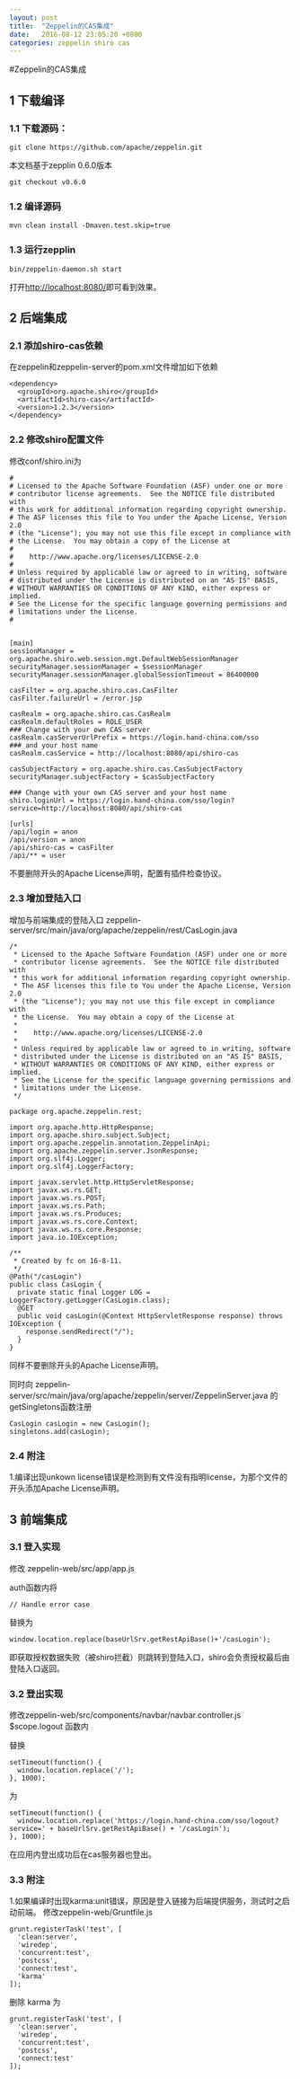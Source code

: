 ```yaml
---
layout: post
title:  "Zeppelin的CAS集成"
date:   2016-08-12 23:05:20 +0800
categories: zeppelin shiro cas
---
```

#Zeppelin的CAS集成

## 1 下载编译

### 1.1 下载源码：

`git clone https://github.com/apache/zeppelin.git`

本文档基于zepplin 0.6.0版本

`git checkout v0.6.0`

### 1.2 编译源码

`mvn clean install -Dmaven.test.skip=true`

### 1.3 运行zepplin

`bin/zeppelin-daemon.sh start`

打开[http://localhost:8080/](http://localhost:8080/)即可看到效果。



## 2 后端集成

### 2.1 添加shiro-cas依赖

在zeppelin和zeppelin-server的pom.xml文件增加如下依赖

```
<dependency>
  <groupId>org.apache.shiro</groupId>
  <artifactId>shiro-cas</artifactId>
  <version>1.2.3</version>
</dependency>
```

### 2.2 修改shiro配置文件

修改conf/shiro.ini为

```
#
# Licensed to the Apache Software Foundation (ASF) under one or more
# contributor license agreements.  See the NOTICE file distributed with
# this work for additional information regarding copyright ownership.
# The ASF licenses this file to You under the Apache License, Version 2.0
# (the "License"); you may not use this file except in compliance with
# the License.  You may obtain a copy of the License at
#
#    http://www.apache.org/licenses/LICENSE-2.0
#
# Unless required by applicable law or agreed to in writing, software
# distributed under the License is distributed on an "AS IS" BASIS,
# WITHOUT WARRANTIES OR CONDITIONS OF ANY KIND, either express or implied.
# See the License for the specific language governing permissions and
# limitations under the License.
#


[main]
sessionManager = org.apache.shiro.web.session.mgt.DefaultWebSessionManager
securityManager.sessionManager = $sessionManager
securityManager.sessionManager.globalSessionTimeout = 86400000

casFilter = org.apache.shiro.cas.CasFilter
casFilter.failureUrl = /error.jsp

casRealm = org.apache.shiro.cas.CasRealm
casRealm.defaultRoles = ROLE_USER
### Change with your own CAS server
casRealm.casServerUrlPrefix = https://login.hand-china.com/sso
### and your host name
casRealm.casService = http://localhost:8080/api/shiro-cas

casSubjectFactory = org.apache.shiro.cas.CasSubjectFactory
securityManager.subjectFactory = $casSubjectFactory

### Change with your own CAS server and your host name
shiro.loginUrl = https://login.hand-china.com/sso/login?service=http://localhost:8080/api/shiro-cas

[urls]
/api/login = anon
/api/version = anon
/api/shiro-cas = casFilter
/api/** = user
```

不要删除开头的Apache License声明，配置有插件检查协议。


### 2.3 增加登陆入口

增加与前端集成的登陆入口
zeppelin-server/src/main/java/org/apache/zeppelin/rest/CasLogin.java

```
/*
 * Licensed to the Apache Software Foundation (ASF) under one or more
 * contributor license agreements.  See the NOTICE file distributed with
 * this work for additional information regarding copyright ownership.
 * The ASF licenses this file to You under the Apache License, Version 2.0
 * (the "License"); you may not use this file except in compliance with
 * the License.  You may obtain a copy of the License at
 *
 *    http://www.apache.org/licenses/LICENSE-2.0
 *
 * Unless required by applicable law or agreed to in writing, software
 * distributed under the License is distributed on an "AS IS" BASIS,
 * WITHOUT WARRANTIES OR CONDITIONS OF ANY KIND, either express or implied.
 * See the License for the specific language governing permissions and
 * limitations under the License.
 */

package org.apache.zeppelin.rest;

import org.apache.http.HttpResponse;
import org.apache.shiro.subject.Subject;
import org.apache.zeppelin.annotation.ZeppelinApi;
import org.apache.zeppelin.server.JsonResponse;
import org.slf4j.Logger;
import org.slf4j.LoggerFactory;

import javax.servlet.http.HttpServletResponse;
import javax.ws.rs.GET;
import javax.ws.rs.POST;
import javax.ws.rs.Path;
import javax.ws.rs.Produces;
import javax.ws.rs.core.Context;
import javax.ws.rs.core.Response;
import java.io.IOException;

/**
 * Created by fc on 16-8-11.
 */
@Path("/casLogin")
public class CasLogin {
  private static final Logger LOG = LoggerFactory.getLogger(CasLogin.class);
  @GET
  public void casLogin(@Context HttpServletResponse response) throws IOException {
    response.sendRedirect("/");
  }
}
```

同样不要删除开头的Apache License声明。

同时向
zeppelin-server/src/main/java/org/apache/zeppelin/server/ZeppelinServer.java
的getSingletons函数注册

```
CasLogin casLogin = new CasLogin();
singletons.add(casLogin);
```

### 2.4 附注

1.编译出现unkown license错误是检测到有文件没有指明license，为那个文件的开头添加Apache License声明。



## 3 前端集成

### 3.1 登入实现

修改 zeppelin-web\/src\/app\/app.js

auth函数内将

`// Handle error case`

替换为

`window.location.replace(baseUrlSrv.getRestApiBase()+'/casLogin');`

即获取授权数据失败（被shiro拦截）则跳转到登陆入口，shiro会负责授权最后由登陆入口返回。

### 3.2 登出实现

修改zeppelin-web\/src\/components\/navbar\/navbar.controller.js
$scope.logout 函数内

替换

```
setTimeout(function() {
  window.location.replace('/');
}, 1000);
```

为

```
setTimeout(function() {
  window.location.replace('https://login.hand-china.com/sso/logout?service=' + baseUrlSrv.getRestApiBase() + '/casLogin');
}, 1000);
```

在应用内登出成功后在cas服务器也登出。

### 3.3 附注

1.如果编译时出现karma:unit错误，原因是登入链接为后端提供服务，测试时之启动前端。
修改zeppelin-web\/Gruntfile.js

```
grunt.registerTask('test', [
  'clean:server',
  'wiredep',
  'concurrent:test',
  'postcss',
  'connect:test',
  'karma'
]);
```

删除 karma 为

```
grunt.registerTask('test', [
  'clean:server',
  'wiredep',
  'concurrent:test',
  'postcss',
  'connect:test'
]);
```




